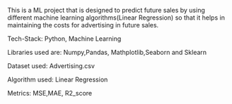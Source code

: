 This is a ML project that is designed to predict future sales by using different machine learning algorithms(Linear Regression) so that it helps in maintaining the costs for advertising in future sales.

Tech-Stack: Python, Machine Learning

Libraries used are: Numpy,Pandas, Mathplotlib,Seaborn and Sklearn

Dataset used: Advertising.csv

Algorithm used: Linear Regression

Metrics: MSE,MAE, R2_score
